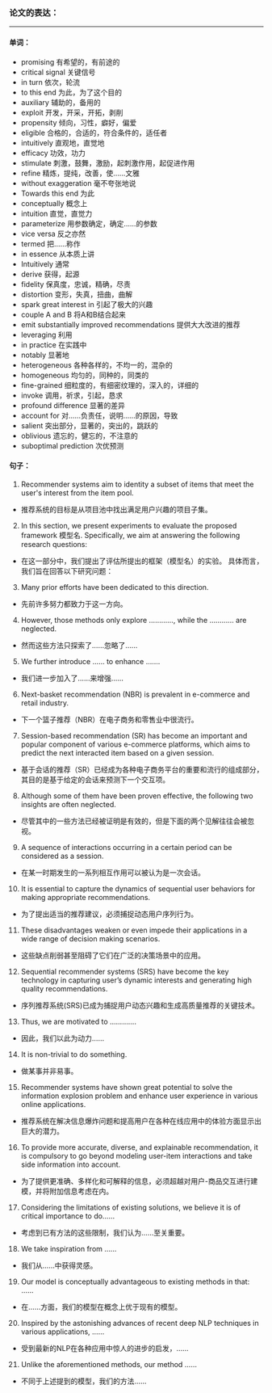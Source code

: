 ### 论文的表达：

---

#### 单词：

- promising    有希望的，有前途的
- critical signal   关键信号
- in turn   依次，轮流
- to this end  为此，为了这个目的
- auxiliary  辅助的，备用的
- exploit  开发，开采，开拓，剥削
- propensity  倾向，习性，癖好，偏爱
- eligible  合格的，合适的，符合条件的，适任者
- intuitively  直观地，直觉地
- efficacy  功效，功力
- stimulate  刺激，鼓舞，激励，起刺激作用，起促进作用
- refine  精炼，提纯，改善，使……文雅
- without exaggeration  毫不夸张地说
- Towards this end  为此
- conceptually  概念上
- intuition  直觉，直觉力
- parameterize  用参数确定，确定……的参数
- vice versa  反之亦然
- termed  把……称作
- in essence  从本质上讲
- Intuitively  通常
- derive  获得，起源
- fidelity  保真度，忠诚，精确，尽责
- distortion 变形，失真，扭曲，曲解
- spark great interest in  引起了极大的兴趣
- couple A and B  将A和B结合起来
- emit substantially improved recommendations  提供大大改进的推荐
- leveraging  利用
- in practice  在实践中
- notably  显著地
- heterogeneous  各种各样的，不均一的，混杂的
- homogeneous  均匀的，同种的，同类的
- fine-grained  细粒度的，有细密纹理的，深入的，详细的
- invoke  调用，祈求，引起，恳求
- profound difference  显著的差异
- account for  对……负责任，说明……的原因，导致
- salient  突出部分，显著的，突出的，跳跃的
- oblivious  遗忘的，健忘的，不注意的
- suboptimal prediction  次优预测



#### 句子：

1. Recommender systems aim to identity a subset of items that meet the user's interest from the item pool.​

- 推荐系统的目标是从项目池中找出满足用户兴趣的项目子集。

2. In this section, we present experiments to evaluate the proposed framework 模型名. Specifically, we aim at answering the following research questions: 

-  在这一部分中，我们提出了评估所提出的框架（模型名）的实验。 具体而言，我们旨在回答以下研究问题：

3. Many prior efforts have been dedicated to this direction.

- 先前许多努力都致力于这一方向。

4. However, those methods only explore …………, while the ………… are neglected.

- 然而这些方法只探索了……忽略了……

5. We further introduce …… to enhance …….

- 我们进一步加入了……来增强……

6. Next-basket recommendation (NBR) is prevalent in e-commerce and retail industry.

-  下一个篮子推荐（NBR）在电子商务和零售业中很流行。

7. Session-based recommendation (SR) has become an important and popular component of various e-commerce platforms, which aims to predict the next interacted item based on a given session.

-  基于会话的推荐（SR）已经成为各种电子商务平台的重要和流行的组成部分，其目的是基于给定的会话来预测下一个交互项。

8. Although some of them have been proven effective, the following two insights are often neglected.

- 尽管其中的一些方法已经被证明是有效的，但是下面的两个见解往往会被忽视。

9.  A sequence of interactions occurring in a certain period can be considered as a session.

- 在某一时期发生的一系列相互作用可以被认为是一次会话。

10.  It is essential to capture the dynamics of sequential user behaviors for making appropriate recommendations.

- 为了提出适当的推荐建议，必须捕捉动态用户序列行为。

11.  These disadvantages weaken or even impede their applications in a wide range of decision making scenarios.

- 这些缺点削弱甚至阻碍了它们在广泛的决策场景中的应用。

12. Sequential recommender systems (SRS) have become the key technology in capturing user’s dynamic interests and generating high quality recommendations.

- 序列推荐系统(SRS)已成为捕捉用户动态兴趣和生成高质量推荐的关键技术。

13. Thus, we are motivated to ………….

- 因此，我们以此为动力……

14.  It is non-trivial to do something.

- 做某事并非易事。

15. Recommender systems have shown great potential to solve the information explosion problem and enhance user experience in various online applications. 

- 推荐系统在解决信息爆炸问题和提高用户在各种在线应用中的体验方面显示出巨大的潜力。

16. To provide more accurate, diverse, and explainable recommendation, it is compulsory to go beyond modeling user-item interactions and take side information into account.

- 为了提供更准确、多样化和可解释的信息，必须超越对用户-商品交互进行建模，并将附加信息考虑在内。

17. Considering the limitations of existing solutions, we believe it is of critical importance to do……

- 考虑到已有方法的这些限制，我们认为……至关重要。

18. We take inspiration from ……

- 我们从……中获得灵感。

19. Our model is conceptually advantageous to existing methods in that: ……

- 在……方面，我们的模型在概念上优于现有的模型。

20. Inspired by the astonishing advances of recent deep NLP techniques in various applications, ……

- 受到最新的NLP在各种应用中惊人的进步的启发，……

21. Unlike the aforementioned methods, our method ……

- 不同于上述提到的模型，我们的方法……



